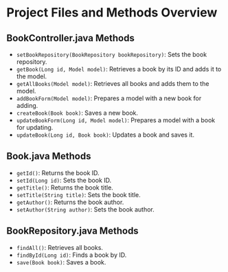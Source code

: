 # Project Files and Methods Overview

## BookController.java Methods
- `setBookRepository(BookRepository bookRepository)`: Sets the book repository.
- `getBook(Long id, Model model)`: Retrieves a book by its ID and adds it to the model.
- `getAllBooks(Model model)`: Retrieves all books and adds them to the model.
- `addBookForm(Model model)`: Prepares a model with a new book for adding.
- `createBook(Book book)`: Saves a new book.
- `updateBookForm(Long id, Model model)`: Prepares a model with a book for updating.
- `updateBook(Long id, Book book)`: Updates a book and saves it.

## Book.java Methods
- `getId()`: Returns the book ID.
- `setId(Long id)`: Sets the book ID.
- `getTitle()`: Returns the book title.
- `setTitle(String title)`: Sets the book title.
- `getAuthor()`: Returns the book author.
- `setAuthor(String author)`: Sets the book author.

## BookRepository.java Methods
- `findAll()`: Retrieves all books.
- `findById(Long id)`: Finds a book by ID.
- `save(Book book)`: Saves a book.
